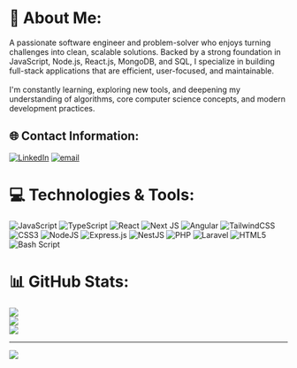 # 💫 About Me:
A passionate software engineer and problem-solver who enjoys turning challenges into clean, scalable solutions. Backed by a strong foundation in JavaScript, Node.js, React.js, MongoDB, and SQL, I specialize in building full-stack applications that are efficient, user-focused, and maintainable.<br><br> I'm constantly learning, exploring new tools, and deepening my understanding of algorithms, core computer science concepts, and modern development practices.
## 🌐 Contact Information:
[![LinkedIn](https://img.shields.io/badge/LinkedIn-%230077B5.svg?logo=linkedin&logoColor=white)](https://www.linkedin.com/in/ahmedabdulnasser/) [![email](https://img.shields.io/badge/Email-D14836?logo=gmail&logoColor=white)](mailto:aabdelnasser101@gmail.com) 

# 💻 Technologies & Tools:
![JavaScript](https://img.shields.io/badge/javascript-%23323330.svg?style=for-the-badge&logo=javascript&logoColor=%23F7DF1E) ![TypeScript](https://img.shields.io/badge/typescript-%23007ACC.svg?style=for-the-badge&logo=typescript&logoColor=white) ![React](https://img.shields.io/badge/react-%2320232a.svg?style=for-the-badge&logo=react&logoColor=%2361DAFB) ![Next JS](https://img.shields.io/badge/Next-black?style=for-the-badge&logo=next.js&logoColor=white) ![Angular](https://img.shields.io/badge/angular-%23DD0031.svg?style=for-the-badge&logo=angular&logoColor=white) ![TailwindCSS](https://img.shields.io/badge/tailwindcss-%2338B2AC.svg?style=for-the-badge&logo=tailwind-css&logoColor=white) ![CSS3](https://img.shields.io/badge/css3-%231572B6.svg?style=for-the-badge&logo=css3&logoColor=white) ![NodeJS](https://img.shields.io/badge/node.js-6DA55F?style=for-the-badge&logo=node.js&logoColor=white) ![Express.js](https://img.shields.io/badge/express.js-%23404d59.svg?style=for-the-badge&logo=express&logoColor=%2361DAFB) ![NestJS](https://img.shields.io/badge/nestjs-%23E0234E.svg?style=for-the-badge&logo=nestjs&logoColor=white) ![PHP](https://img.shields.io/badge/php-%23777BB4.svg?style=for-the-badge&logo=php&logoColor=white) ![Laravel](https://img.shields.io/badge/laravel-%23FF2D20.svg?style=for-the-badge&logo=laravel&logoColor=white) ![HTML5](https://img.shields.io/badge/html5-%23E34F26.svg?style=for-the-badge&logo=html5&logoColor=white) ![Bash Script](https://img.shields.io/badge/bash_script-%23121011.svg?style=for-the-badge&logo=gnu-bash&logoColor=white)
# 📊 GitHub Stats:
![](https://github-readme-stats.vercel.app/api?username=ahmedabdulnasser&theme=react&hide_border=true&include_all_commits=false&count_private=false)<br/>
![](https://nirzak-streak-stats.vercel.app/?user=ahmedabdulnasser&theme=react&hide_border=true)<br/>
![](https://github-readme-stats.vercel.app/api/top-langs/?username=ahmedabdulnasser&theme=react&hide_border=true&include_all_commits=false&count_private=false&layout=compact)

---
[![](https://visitcount.itsvg.in/api?id=ahmedabdulnasser&icon=0&color=0)](https://visitcount.itsvg.in)

<!-- Proudly created with GPRM ( https://gprm.itsvg.in ) -->
